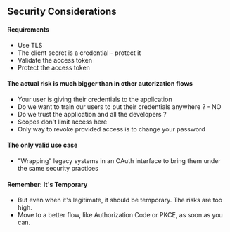 ## Security Considerations

#### Requirements
- Use TLS
- The client secret is a credential - protect it
- Validate the access token
- Protect the access token

#### The actual risk is much bigger than in other autorization flows
- Your user is giving their credentials to the application
- Do we want to train our users to put their credentials anywhere ? - NO
- Do we trust the application and all the developers ?
- Scopes don't limit access here
- Only way to revoke provided access is to change your password

#### The only valid use case
- "Wrapping" legacy systems in an OAuth interface to bring them under the same security practices

#### Remember: It's Temporary
- But even when it's legitimate, it should be temporary. The risks are too high.
- Move to a better flow, like Authorization Code or PKCE, as soon as you can.

